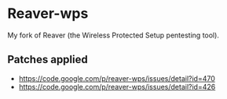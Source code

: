 Reaver-wps
==========

My fork of Reaver (the Wireless Protected Setup pentesting tool).

Patches applied
---------------

- https://code.google.com/p/reaver-wps/issues/detail?id=470
- https://code.google.com/p/reaver-wps/issues/detail?id=426
